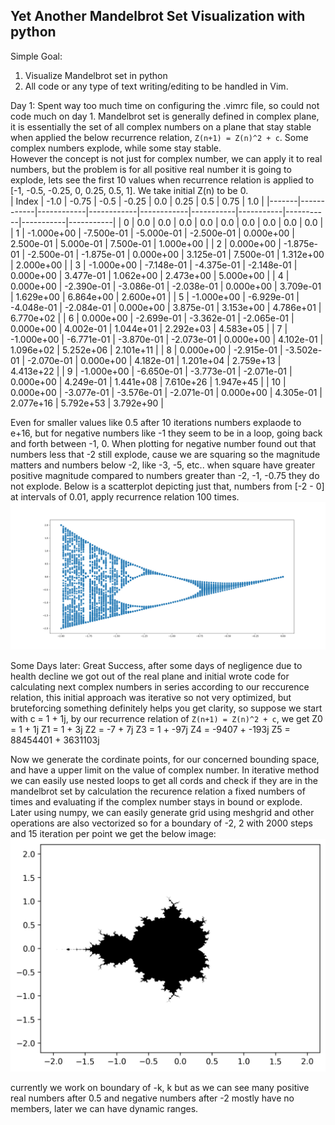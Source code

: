 ## Yet Another Mandelbrot Set Visualization with python

Simple Goal:

1. Visualize Mandelbrot set in python
2. All code or any type of text writing/editing to be handled in Vim.

Day 1: Spent way too much time on configuring the .vimrc file, so could not code much on day 1. 
Mandelbrot set is generally defined in complex plane, it is essentially the set of all complex numbers on a plane that stay stable when applied the below recurrence relation, `Z(n+1) = Z(n)^2 + c`. Some complex numbers explode, while some stay stable. <br> 
However the concept is not just for complex number, we can apply it to real numbers, but the problem is for all positive real number it is going to explode, lets see the first 10 values when recurrence relation is applied to [-1, -0.5, -0.25, 0, 0.25, 0.5, 1]. We take initial Z(n) to be 0. <br>
| Index | -1.0       | -0.75      | -0.5       | -0.25      | 0.0       | 0.25      | 0.5       | 0.75      | 1.0       |
|-------|------------|------------|------------|------------|-----------|-----------|-----------|-----------|-----------|
| 0     | 0.0        | 0.0        | 0.0        | 0.0        | 0.0       | 0.0       | 0.0       | 0.0       | 0.0       |
| 1     | -1.000e+00 | -7.500e-01 | -5.000e-01 | -2.500e-01 | 0.000e+00 | 2.500e-01 | 5.000e-01 | 7.500e-01 | 1.000e+00 |
| 2     | 0.000e+00  | -1.875e-01 | -2.500e-01 | -1.875e-01 | 0.000e+00 | 3.125e-01 | 7.500e-01 | 1.312e+00 | 2.000e+00 |
| 3     | -1.000e+00 | -7.148e-01 | -4.375e-01 | -2.148e-01 | 0.000e+00 | 3.477e-01 | 1.062e+00 | 2.473e+00 | 5.000e+00 |
| 4     | 0.000e+00  | -2.390e-01 | -3.086e-01 | -2.038e-01 | 0.000e+00 | 3.709e-01 | 1.629e+00 | 6.864e+00 | 2.600e+01 |
| 5     | -1.000e+00 | -6.929e-01 | -4.048e-01 | -2.084e-01 | 0.000e+00 | 3.875e-01 | 3.153e+00 | 4.786e+01 | 6.770e+02 |
| 6     | 0.000e+00  | -2.699e-01 | -3.362e-01 | -2.065e-01 | 0.000e+00 | 4.002e-01 | 1.044e+01 | 2.292e+03 | 4.583e+05 |
| 7     | -1.000e+00 | -6.771e-01 | -3.870e-01 | -2.073e-01 | 0.000e+00 | 4.102e-01 | 1.096e+02 | 5.252e+06 | 2.101e+11 |
| 8     | 0.000e+00  | -2.915e-01 | -3.502e-01 | -2.070e-01 | 0.000e+00 | 4.182e-01 | 1.201e+04 | 2.759e+13 | 4.413e+22 |
| 9     | -1.000e+00 | -6.650e-01 | -3.773e-01 | -2.071e-01 | 0.000e+00 | 4.249e-01 | 1.441e+08 | 7.610e+26 | 1.947e+45 |
| 10    | 0.000e+00  | -3.077e-01 | -3.576e-01 | -2.071e-01 | 0.000e+00 | 4.305e-01 | 2.077e+16 | 5.792e+53 | 3.792e+90 |

Even for smaller values like 0.5 after 10 iterations numbers explaode to e+16, but for negative numbers like -1 they seem to be in a loop, going 
back and forth between -1, 0. When plotting for negative number found out that numbers less that -2 still explode, cause we are squaring so the 
magnitude matters and numbers below -2, like -3, -5, etc.. when square have greater positive magnitude compared to numbers greater than -2, -1, -0.75 
they do not explode. Below is a scatterplot depicting just that, numbers from [-2 - 0] at intervals of 0.01, apply recurrence relation 100 times.
![plot](mandlebrot_real_neg.png "Mandelbrot for Real Negative Numbers")


Some Days later:
Great Success, after some days of negligence due to health decline we got out of the real plane and initial wrote code for calculating next complex numbers in series according to our reccurence relation, this initial approach was iterative so not very optimized, but bruteforcing something definitely helps you get clarity, so suppose we start with c = 1 + 1j, by our recurrence relation of `Z(n+1) = Z(n)^2 + c`, we get 
Z0 = 1 + 1j
Z1 = 1 + 3j
Z2 = -7 + 7j
Z3 = 1 + -97j
Z4 = -9407 + -193j
Z5 = 88454401 + 3631103j

Now we generate the cordinate points, for our concerned bounding space, and have a upper limit on the value of complex number. In iterative method we can easily use nested loops to get all cords and check if they are in the mandelbrot set by calculation the recurence relation a fixed numbers of times and evaluating if the complex number stays in bound or explode. Later using numpy, we can easily generate grid using meshgrid and other operations are also vectorized so for a boundary of -2, 2 with 2000 steps and 15 iteration per point we get the below image:
![mdl_plot](mdl_set.png "Mandelbrot set plot")

currently we work on boundary of -k, k but as we can see many positive real numbers after 0.5 and negative numbers after -2 mostly have no members, later we can have dynamic ranges.
